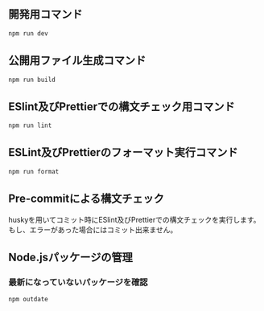 ## 開発用コマンド
``` bash
npm run dev
```
## 公開用ファイル生成コマンド
``` bash
npm run build
```
## ESlint及びPrettierでの構文チェック用コマンド
``` bash
npm run lint
```
## ESLint及びPrettierのフォーマット実行コマンド
``` bash
npm run format
```
## Pre-commitによる構文チェック
huskyを用いてコミット時にESlint及びPrettierでの構文チェックを実行します。
もし、エラーがあった場合にはコミット出来ません。
## Node.jsパッケージの管理
### 最新になっていないパッケージを確認
``` bash
npm outdate
```
